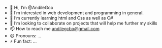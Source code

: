 - 👋 Hi, I’m @AndileGco
- 👀 I’m interested in web development and programming in general. 
- 🌱 I’m currently learning html and Css as well as C#
- 💞️ I’m looking to collaborate on projects that will help me further my skills
- 📫 How to reach me andilegcbo@gmail.com
- 😄 Pronouns: ...
- ⚡ Fun fact: ...

<!---
AndileGco/AndileGco is a ✨ special ✨ repository because its `README.md` (this file) appears on your GitHub profile.
You can click the Preview link to take a look at your changes.
--->
